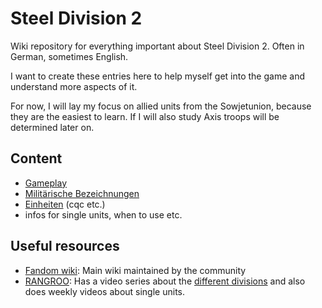 # Steel Division 2

Wiki repository for everything important about Steel Division 2. Often in German, sometimes English.

I want to create these entries here to help myself get into the game and understand more aspects of it.

For now, I will lay my focus on allied units from the Sowjetunion, because they are the easiest to learn. If I will also study Axis troops will be determined later on.

## Content

- [Gameplay](/wiki/gameplay.md)
- [Militärische Bezeichnungen](/wiki/military.md)
- [Einheiten](/wiki/units.md) (cqc etc.)
- infos for single units, when to use etc.

## Useful resources

- [Fandom wiki](https://steeldivision.fandom.com/wiki/Steel_Division_II): Main wiki maintained by the community
- [RANGROO](https://www.youtube.com/@RANGROO): Has a video series about the [different divisions](https://www.youtube.com/watch?v=2lkqsZyHM9o&list=PLta7BR6gkg1gE3UNal3Dp2bufX7vs5tXF) and also does weekly videos about single units.
